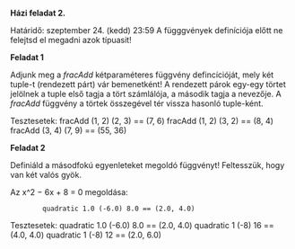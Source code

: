 **Házi feladat 2.**

Határidő: szeptember 24. (kedd) 23:59
A függgvények definíciója előtt ne felejtsd el megadni azok típuasit!

**Feladat 1**

Adjunk meg a *fracAdd* kétparaméteres függvény defincícióját, mely két tuple-t (rendezett párt) vár bemenetként!
A rendezett párok egy-egy törtet jelölnek a tuple első tagja a tört számlálója, a második tagja a nevezője. A *fracAdd* függvény a törtek összegével tér vissza hasonló tuple-ként.

Tesztesetek:
            fracAdd (1, 2) (2, 3) == (7, 6)
            fracAdd (1, 2) (3, 2) == (8, 4)
            fracAdd (3, 4) (7, 9) == (55, 36)

**Feladat 2**

Definiáld a másodfokú egyenleteket megoldó függvényt!
Feltesszük, hogy van két valós gyök.

Az x^2 − 6x + 8 = 0 megoldása:

            quadratic 1.0 (-6.0) 8.0 == (2.0, 4.0)

Tesztesetek:
            quadratic 1.0 (-6.0) 8.0 == (2.0, 4.0)
            quadratic 1 (-8) 16 == (4.0, 4.0)
            quadratic 1 (-8) 12 == (2.0, 6.0)

